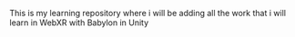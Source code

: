 This is my learning repository where i will be adding all the work that i will learn in WebXR with Babylon in Unity